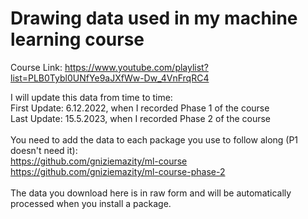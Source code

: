 # Drawing data used in my machine learning course
Course Link: https://www.youtube.com/playlist?list=PLB0Tybl0UNfYe9aJXfWw-Dw_4VnFrqRC4

I will update this data from time to time:
<br>
First Update: 6.12.2022, when I recorded Phase 1 of the course
<br>
Last Update: 15.5.2023, when I recorded Phase 2 of the course
<br><br>
You need to add the data to each package you use to follow along (P1 doesn't need it):
<br>
https://github.com/gniziemazity/ml-course 
<br>
https://github.com/gniziemazity/ml-course-phase-2
<br><br>
The data you download here is in raw form and will be automatically processed when you install a package.
